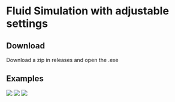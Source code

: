 # Fluid Simulation with adjustable settings
## Download
Download a zip in releases and open the .exe
## Examples
![](https://github.com/Soawii/FluidSimulation/blob/master/images/fluid2.gif)
![](https://github.com/Soawii/FluidSimulation/blob/master/images/maze.gif)
![](https://github.com/Soawii/FluidSimulation/blob/master/images/stickiness.gif)
